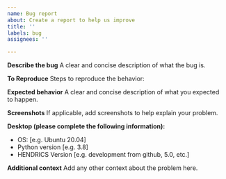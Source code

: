 ```yaml
---
name: Bug report
about: Create a report to help us improve
title: ''
labels: bug
assignees: ''

---
```


**Describe the bug**
A clear and concise description of what the bug is.

**To Reproduce**
Steps to reproduce the behavior:


**Expected behavior**
A clear and concise description of what you expected to happen.

**Screenshots**
If applicable, add screenshots to help explain your problem.

**Desktop (please complete the following information):**
 - OS: [e.g. Ubuntu 20.04]
 - Python version [e.g. 3.8]
 - HENDRICS Version [e.g. development from github, 5.0, etc.]

**Additional context**
Add any other context about the problem here.
